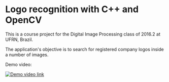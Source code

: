# Logo recognition with C++ and OpenCV

This is a course project for the Digital Image Processing class of 2016.2 at UFRN, Brazil.

The application's objective is to search for registered company logos inside a number of images.

Demo video:

[![Demo video link](https://img.youtube.com/vi/szj7TVmXwRM/0.jpg)](https://www.youtube.com/watch?v=szj7TVmXwRM)
